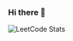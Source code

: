 ### Hi there 👋
<!--
![LeetCode Stats](https://leetcard.jacoblin.cool/junsoolee13?theme=dark&font=Lato&ext=heatmap)
-->
![LeetCode Stats](https://leetcard.jacoblin.cool/junsoolee13?ext=heatmap)

<!--
**dev090613/dev090613** is a ✨ _special_ ✨ repository because its `README.md` (this file) appears on your GitHub profile.

Here are some ideas to get you started:

- 🔭 I’m currently working on ...
- 🌱 I’m currently learning ...
- 👯 I’m looking to collaborate on ...
- 🤔 I’m looking for help with ...
- 💬 Ask me about ...
- 📫 How to reach me: ...
- 😄 Pronouns: ...
- ⚡ Fun fact: ...
-->
